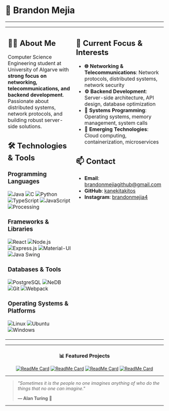 # 🚀 Brandon Mejia

---

<table style="border-color: transparent;" cellspacing=0>
<tr>
<td valign="top" width="50%">

## 👨‍💻 About Me
Computer Science Engineering student at University of Algarve with **strong focus on networking, telecommunications, and backend development**. Passionate about distributed systems, network protocols, and building robust server-side solutions.

## 🛠️ Technologies & Tools

### **Programming Languages**
![Java](https://img.shields.io/badge/Java-ED8B00?style=for-the-badge&logo=openjdk&logoColor=white)
![C](https://img.shields.io/badge/C-00599C?style=for-the-badge&logo=c&logoColor=white)
![Python](https://img.shields.io/badge/Python-3776AB?style=for-the-badge&logo=python&logoColor=white)
![TypeScript](https://img.shields.io/badge/TypeScript-007ACC?style=for-the-badge&logo=typescript&logoColor=white)
![JavaScript](https://img.shields.io/badge/JavaScript-F7DF1E?style=for-the-badge&logo=javascript&logoColor=black)
![Processing](https://img.shields.io/badge/Processing-0096D8?style=for-the-badge&logo=processing-foundation&logoColor=white)

### **Frameworks & Libraries**
![React](https://img.shields.io/badge/React-20232A?style=for-the-badge&logo=react&logoColor=61DAFB)
![Node.js](https://img.shields.io/badge/Node.js-43853D?style=for-the-badge&logo=node.js&logoColor=white)
![Express.js](https://img.shields.io/badge/Express.js-404D59?style=for-the-badge&logo=express&logoColor=white)
![Material-UI](https://img.shields.io/badge/Material--UI-0081CB?style=for-the-badge&logo=material-ui&logoColor=white)
![Java Swing](https://img.shields.io/badge/Java_Swing-ED8B00?style=for-the-badge&logo=java&logoColor=white)

### **Databases & Tools**
![PostgreSQL](https://img.shields.io/badge/PostgreSQL-316192?style=for-the-badge&logo=postgresql&logoColor=white)
![NeDB](https://img.shields.io/badge/NeDB-4A4A4A?style=for-the-badge&logo=nedb&logoColor=white)
![Git](https://img.shields.io/badge/Git-F05032?style=for-the-badge&logo=git&logoColor=white)
![Webpack](https://img.shields.io/badge/Webpack-8DD6F9?style=for-the-badge&logo=webpack&logoColor=black)

### **Operating Systems & Platforms**
![Linux](https://img.shields.io/badge/Linux-FCC624?style=for-the-badge&logo=linux&logoColor=black)
![Ubuntu](https://img.shields.io/badge/Ubuntu-E95420?style=for-the-badge&logo=ubuntu&logoColor=white)
![Windows](https://img.shields.io/badge/Windows-0078D6?style=for-the-badge&logo=windows&logoColor=white)

</td>
<td valign="top" width="50%">

## 🚀 Current Focus & Interests
- **🌐 Networking & Telecommunications**: Network protocols, distributed systems, network security
- **⚙️ Backend Development**: Server-side architecture, API design, database optimization
- **🔧 Systems Programming**: Operating systems, memory management, system calls
- **🤖 Emerging Technologies**: Cloud computing, containerization, microservices

## 📫 Contact
- **Email**: brandonmejiagithub@gmail.com
- **GitHub**: [kanekitakitos](https://github.com/kanekitakitos)
- **Instagram**: [brandonmejia4](https://www.instagram.com/brandonmejia4/)

</td>
</tr>
</table>


---

<div align="center">

### 📊 Featured Projects

[![ReadMe Card](https://github-readme-stats.vercel.app/api/pin/?username=kanekitakitos&repo=Soccer_Players_Management_C)](https://github.com/kanekitakitos/Soccer_Players_Management_C)
[![ReadMe Card](https://github-readme-stats.vercel.app/api/pin/?username=kanekitakitos&repo=Genealogical_Database)](https://github.com/kanekitakitos/Genealogical_Database)
[![ReadMe Card](https://github-readme-stats.vercel.app/api/pin/?username=kanekitakitos&repo=Numerical_Analysis_python)](https://github.com/kanekitakitos/Numerical_Analysis_python)
[![ReadMe Card](https://github-readme-stats.vercel.app/api/pin/?username=kanekitakitos&repo=RAMRaiders-galaga-java)](https://github.com/kanekitakitos/RAMRaiders-galaga-java)

</div>

---

> *"Sometimes it is the people no one imagines anything of who do the things that no one can imagine."*
> 
> **— Alan Turing** 🧠

---




